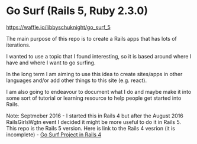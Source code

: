 # Go Surf (Rails 5, Ruby 2.3.0)

https://waffle.io/libbyschuknight/go_surf_5

The main purpose of this repo is to create a Rails apps that has lots of iterations.

I wanted to use a topic that I found interesting, so it is based around where I have and where I want to go surfing.

In the long term I am aiming to use this idea to create sites/apps in other languages and/or add other things to this site (e.g. react).

I am also going to endeavour to document what I do and maybe make it into some sort of tutorial or learning resource to help people get started into Rails.

Note: Septmeber 2016 - I started this in Rails 4 but after the August 2016 RailsGirlsWgtn event I decided it might be more useful to do it in Rails 5. This repo is the Rails 5 version. Here is link to the Rails 4 vesrion (it is incomplete) - [Go Surf Project in Rails 4](https://github.com/libbyschuknight/go_surf)
